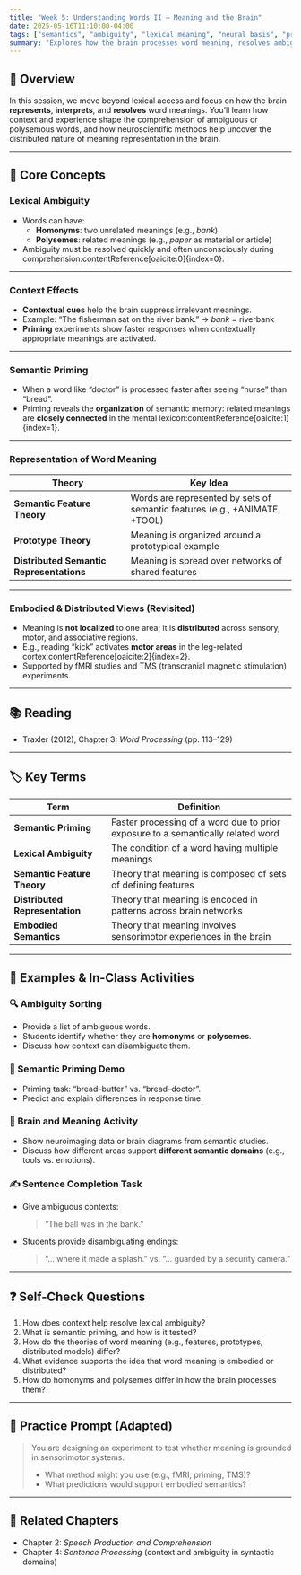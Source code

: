 ```yaml
---
title: "Week 5: Understanding Words II – Meaning and the Brain"
date: 2025-05-16T11:10:00-04:00
tags: ["semantics", "ambiguity", "lexical meaning", "neural basis", "priming"]
summary: "Explores how the brain processes word meaning, resolves ambiguity, and supports semantic memory using behavioral and neurological evidence."
---
```


## 📘 Overview

In this session, we move beyond lexical access and focus on how the brain **represents**, **interprets**, and **resolves** word meanings. You’ll learn how context and experience shape the comprehension of ambiguous or polysemous words, and how neuroscientific methods help uncover the distributed nature of meaning representation in the brain.

---

## 🧠 Core Concepts

### Lexical Ambiguity

- Words can have:
  - **Homonyms**: two unrelated meanings (e.g., *bank*)
  - **Polysemes**: related meanings (e.g., *paper* as material or article)
- Ambiguity must be resolved quickly and often unconsciously during comprehension:contentReference[oaicite:0]{index=0}.

---

### Context Effects

- **Contextual cues** help the brain suppress irrelevant meanings.
- Example: “The fisherman sat on the river bank.” → *bank* = riverbank
- **Priming** experiments show faster responses when contextually appropriate meanings are activated.

---

### Semantic Priming

- When a word like “doctor” is processed faster after seeing “nurse” than “bread”.
- Priming reveals the **organization** of semantic memory: related meanings are **closely connected** in the mental lexicon:contentReference[oaicite:1]{index=1}.

---

### Representation of Word Meaning

| Theory | Key Idea |
|--------|----------|
| **Semantic Feature Theory** | Words are represented by sets of semantic features (e.g., +ANIMATE, +TOOL) |
| **Prototype Theory** | Meaning is organized around a prototypical example |
| **Distributed Semantic Representations** | Meaning is spread over networks of shared features |

---

### Embodied & Distributed Views (Revisited)

- Meaning is **not localized** to one area; it is **distributed** across sensory, motor, and associative regions.
- E.g., reading “kick” activates **motor areas** in the leg-related cortex:contentReference[oaicite:2]{index=2}.
- Supported by fMRI studies and TMS (transcranial magnetic stimulation) experiments.

---

## 📚 Reading

- Traxler (2012), Chapter 3: *Word Processing* (pp. 113–129)

---

## 🏷️ Key Terms

| Term | Definition |
|------|------------|
| **Semantic Priming** | Faster processing of a word due to prior exposure to a semantically related word |
| **Lexical Ambiguity** | The condition of a word having multiple meanings |
| **Semantic Feature Theory** | Theory that meaning is composed of sets of defining features |
| **Distributed Representation** | Theory that meaning is encoded in patterns across brain networks |
| **Embodied Semantics** | Theory that meaning involves sensorimotor experiences in the brain |

---

## 🧪 Examples & In-Class Activities

### 🔍 Ambiguity Sorting

- Provide a list of ambiguous words.
- Students identify whether they are **homonyms** or **polysemes**.
- Discuss how context can disambiguate them.

### 🧪 Semantic Priming Demo

- Priming task: “bread–butter” vs. “bread–doctor”.
- Predict and explain differences in response time.

### 🧠 Brain and Meaning Activity

- Show neuroimaging data or brain diagrams from semantic studies.
- Discuss how different areas support **different semantic domains** (e.g., tools vs. emotions).

### ✍️ Sentence Completion Task

- Give ambiguous contexts:
  > “The ball was in the bank.”  
- Students provide disambiguating endings:
  > “… where it made a splash.” vs. “… guarded by a security camera.”

---

## ❓ Self-Check Questions

1. How does context help resolve lexical ambiguity?
2. What is semantic priming, and how is it tested?
3. How do the theories of word meaning (e.g., features, prototypes, distributed models) differ?
4. What evidence supports the idea that word meaning is embodied or distributed?
5. How do homonyms and polysemes differ in how the brain processes them?

---

## 🧩 Practice Prompt (Adapted)

> You are designing an experiment to test whether meaning is grounded in sensorimotor systems.  
> - What method might you use (e.g., fMRI, priming, TMS)?  
> - What predictions would support embodied semantics?

---

## 🔁 Related Chapters

- Chapter 2: *Speech Production and Comprehension*
- Chapter 4: *Sentence Processing* (context and ambiguity in syntactic domains)




<!--
## 🧠 Chapter 5 Lecture Notes: Word Recognition and Lexical Access I

How do we recognize words so rapidly and accurately — even in noisy environments or unfamiliar voices? This chapter explores how listeners perceive speech and how the brain retrieves word meaning from the mental lexicon.

---

## 📘 Core Topics & Concepts

### 1. The Challenge of Speech Perception

* **Speech signal**: rapid, continuous, and variable across speakers and contexts
* **Coarticulation**: speech sounds overlap, yet we still identify discrete words
* **Lack of invariance**: no single acoustic cue always corresponds to a specific phoneme

> 🧠 Despite variability, humans are highly efficient speech processors

> 🎧 **In class**: We’ll hear examples of ambiguous or coarticulated speech and identify what makes them hard to parse.

---

### 2. Segmentation and Word Boundaries

* No clear boundaries between spoken words in fluent speech
* **Segmentation cues**:

  * **Stress patterns** (e.g., English uses trochaic stress: “MOther,” “BAby”)
  * **Phonotactic probabilities**: likelihood of certain sound sequences (e.g., /ng/ never starts a word in English)
  * **Statistical learning**: tracking transitional probabilities between syllables (e.g., “pre-tty-ba-by”)

> 🔍 **Research Spotlight**: Infants as young as 8 months use statistical learning to identify word boundaries in a speech stream

> 🧪 **In class**: We’ll try a brief segmentation demo using an artificial language stream.

---

### 3. The Mental Lexicon

#### Structure of the Lexicon

* **Lexical entries**: include word meaning, phonological form, syntactic category, morphological information
* Organized by:

  * **Frequency**: high-frequency words are recognized faster
  * **Neighborhood density**: number of similar-sounding words
  * **Semantic networks**: related meanings are linked

#### Accessing the Lexicon

* **Lexical access**: retrieving a word’s information during comprehension
* Influenced by bottom-up (sound) and top-down (contextual) cues

> 🔁 **Example**: In “He buttered the…” → likely access “toast” before “window” based on context

> 🧠 **In class**: We’ll map how word frequency and neighborhood density affect recognition.

---

### 4. Models of Spoken Word Recognition

* **Cohort Model**:

  * Word recognition starts from initial sounds (cohort)
  * Candidates are narrowed as more information comes in
* **TRACE Model**:

  * Interactive activation model
  * Includes competition between word candidates and top-down feedback

> 🎯 Both models explain different aspects of real-time word recognition

> 📊 **In class**: We’ll compare how the same input would be processed in the Cohort vs. TRACE model

---

## 🔁 Summary Table

| Concept              | Description                           | Example                                 |
| -------------------- | ------------------------------------- | --------------------------------------- |
| Coarticulation       | Overlapping speech sounds             | "don’t you" → "doncha"                  |
| Statistical Learning | Using probabilities to segment speech | "pretty baby" → likely break after “ty” |
| Lexical Frequency    | Common words accessed faster          | “the,” “cat,” “go”                      |
| Cohort Model         | Early activation of word candidates   | “ba…” → “baby,” “bacon,” “badge”        |
| TRACE Model          | Dynamic, interactive processing       | Competing and reinforcing candidates    |

---

## 📝 Self-Review Questions

1. Why is speech perception difficult from an acoustic perspective?
2. What cues do listeners use to segment continuous speech?
3. What types of information are stored in a lexical entry?
4. How does lexical frequency affect word recognition?
5. Compare the key ideas in the Cohort and TRACE models.

---

## 📂 In-Class Resources and References

* 🎧 *Coarticulation Demos*: “ice cream” vs. “I scream”
* 🎲 *Artificial Language Task*: Statistical learning demo
* 📄 *Lexical Access Chart*: Comparing word frequency and neighborhood effects
* 📚 *Optional Reading*: McClelland & Elman (1986), “The TRACE model of speech perception”

---

> 📖 Reading: Chapter 5, pp. 90–117 from *Introduction to Psycholinguistics* by Traxler
-->